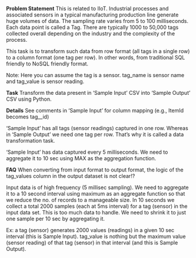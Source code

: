 **Problem Statement**
This is related to IIoT. Industrial processes and associated sensors in a typical manufacturing production line generate huge volumes of data. 
The sampling rate varies from 5 to 100 milliseconds. Each data point is called a Tag. 
There are typically 1000 to 50,000 tags collected overall depending on the industry and the complexity of the process.

This task is to transform such data from row format (all tags in a single row) to a column format (one tag per row). 
In other words, from traditional SQL friendly to NoSQL friendly format.

Note: Here you can assume the tag is a sensor. tag_name is sensor name and tag_value is sensor reading.

**Task**
Transform the data present in ‘Sample Input’ CSV into ‘Sample Output’ CSV using Python.

**Details**
See comments in ‘Sample Input’ for column mapping (e.g., ItemId becomes tag__id)

‘Sample Input’ has all tags (sensor readings) captured in one row. 
Whereas in ‘Sample Output’ we need one tag per row. 
That’s why it is called a data transformation task.

‘Sample Input’ has data captured every 5 milliseconds. We need to aggregate it to 10 sec using MAX as the aggregation function.

**FAQ**
When converting from input format to output format, the logic of the tag_values column in the output dataset is not clear!?

Input data is of high frequency (5 millisec sampling). 
We need to aggregate it to a 10 second interval using maximum as an aggregate function so that we reduce the no. of records to a manageable size.
In 10 seconds we collect a total 2000 samples (each at 5ms interval) for a tag (sensor) in the input data set. 
This is too much data to handle. We need to shrink it to just one sample per 10 sec by aggregating it.

Ex: a tag (sensor) generates 2000 values (readings) in a given 10 sec interval (this is Sample Input). 
    tag_value is nothing but the maximum value (sensor reading) of that tag (sensor) in that interval (and this is Sample Output).

